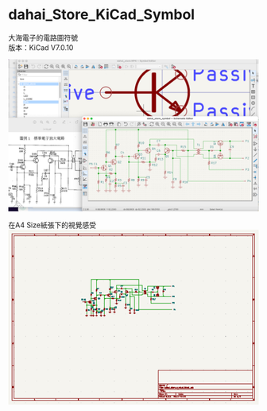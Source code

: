 # dahai_Store_KiCad_Symbol
  
大海電子的電路圖符號  
版本：KiCad V7.0.10  
  
![](截圖%202024-01-18%20上午11.35.12.png)    
  
在A4 Size紙張下的視覺感受  
![](截圖%202024-01-18%20上午11.41.22.png)  
